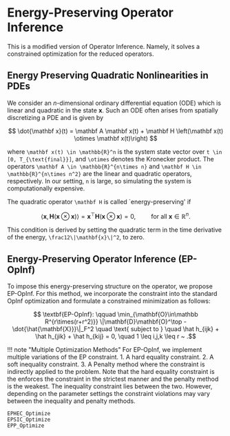 # Energy-Preserving Operator Inference

This is a modified version of Operator Inference. Namely, it solves a constrained optimization for the reduced operators.

## Energy Preserving Quadratic Nonlinearities in PDEs

We consider an $n$-dimensional ordinary differential equation (ODE) which is linear and quadratic in the state $\mathbf x$. Such an ODE often arises from spatially discretizing a PDE and is given by

```math
    \dot{\mathbf x}(t) = \mathbf A \mathbf x(t) + \mathbf H \left(\mathbf x(t) \otimes \mathbf x(t)\right) 
```

where ``\mathbf x(t) \in \mathbb{R}^n`` is the system state vector over ``t \in [0, T_{\text{final}}]``, and ``\otimes`` denotes the Kronecker product. The operators ``\mathbf A \in \mathbb{R}^{n\times n}`` and ``\mathbf H \in \mathbb{R}^{n\times n^2}`` are the linear and quadratic operators, respectively. In our setting, ``n`` is large, so simulating the system is computationally expensive.

The quadratic operator ``\mathbf H`` is called `energy-preserving' if

```math
    \langle \mathbf x, \mathbf H (\mathbf x \otimes \mathbf x)\rangle = \mathbf x^\top \mathbf H(\mathbf x \otimes \mathbf x) = 0, \qquad \text{ for all } \mathbf x \in \mathbb R^n.
```

This condition is derived by setting the quadratic term in the time derivative of the energy, ``\frac12\|\mathbf{x}\|^2``, to zero.


## Energy-Preserving Operator Inference (EP-OpInf)

To impose this energy-preserving structure on the operator, we propose EP-OpInf. For this method, we incorporate the constraint into the standard OpInf optimization and formulate a constrained minimization as follows:

```math
    \textbf{EP-OpInf}: \qquad 
    \min_{\mathbf{O}\in\mathbb R^{r\times(r+r^2)}} \|\mathbf{D}\mathbf{O}^\top - \dot{\hat{\mathbf{X}}}\|_F^2 \quad \text{ subject to } \quad \hat h_{ijk} + \hat h_{jik} + \hat h_{kij} = 0, \quad  1 \leq i,j,k \leq r ~ .
```

!!! note "Multiple Optimization Methods"
    For EP-OpInf, we implement multiple variations of the EP constraint.
    1. A hard equality constraint.
    2. A soft inequality constraint.
    3. A Penalty method where the constraint is indirectly applied to the problem.
    Note that the hard equality constraint is the enforces the constraint in the strictest manner and the penalty method is the weakest. The inequality constraint lies between the two. However, depending on the parameter settings the constraint violations may vary between the inequality and penalty methods.

```@docs
EPHEC_Optimize
EPSIC_Optimize
EPP_Optimize
```